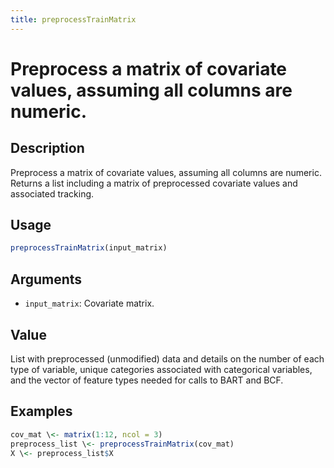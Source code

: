 ```yaml
---
title: preprocessTrainMatrix
---
```


# Preprocess a matrix of covariate values, assuming all columns are numeric.

## Description

Preprocess a matrix of covariate values, assuming all columns are numeric.
Returns a list including a matrix of preprocessed covariate values and associated tracking.

## Usage

```r
preprocessTrainMatrix(input_matrix)
```

## Arguments

* `input_matrix`: Covariate matrix.

## Value

List with preprocessed (unmodified) data and details on the number of each type
of variable, unique categories associated with categorical variables, and the
vector of feature types needed for calls to BART and BCF.

## Examples

```r
cov_mat \<- matrix(1:12, ncol = 3)
preprocess_list \<- preprocessTrainMatrix(cov_mat)
X \<- preprocess_list$X
```

